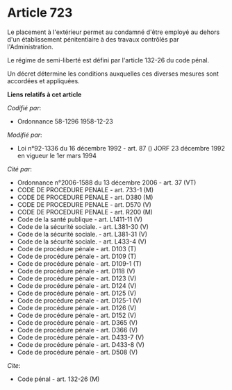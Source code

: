 # Article 723

Le placement à l'extérieur permet au condamné d'être employé au dehors d'un établissement pénitentiaire à des travaux
contrôlés par l'Administration.

Le régime de semi-liberté est défini par l'article 132-26 du code pénal.

Un décret détermine les conditions auxquelles ces diverses mesures sont accordées et appliquées.

**Liens relatifs à cet article**

_Codifié par_:

  - Ordonnance 58-1296 1958-12-23

_Modifié par_:

  - Loi n°92-1336 du 16 décembre 1992 - art. 87 () JORF 23 décembre 1992 en vigueur le 1er mars 1994

_Cité par_:

  - Ordonnance n°2006-1588 du 13 décembre 2006 - art. 37 (VT)
  - CODE DE PROCEDURE PENALE - art. 733-1 (M)
  - CODE DE PROCEDURE PENALE - art. D380 (M)
  - CODE DE PROCEDURE PENALE - art. D570 (V)
  - CODE DE PROCEDURE PENALE - art. R200 (M)
  - Code de la santé publique - art. L1411-11 (V)
  - Code de la sécurité sociale. - art. L381-30 (V)
  - Code de la sécurité sociale. - art. L381-31 (V)
  - Code de la sécurité sociale. - art. L433-4 (V)
  - Code de procédure pénale - art. D103 (T)
  - Code de procédure pénale - art. D109 (T)
  - Code de procédure pénale - art. D109-1 (T)
  - Code de procédure pénale - art. D118 (V)
  - Code de procédure pénale - art. D123 (V)
  - Code de procédure pénale - art. D124 (V)
  - Code de procédure pénale - art. D125 (V)
  - Code de procédure pénale - art. D125-1 (V)
  - Code de procédure pénale - art. D126 (V)
  - Code de procédure pénale - art. D152 (V)
  - Code de procédure pénale - art. D365 (V)
  - Code de procédure pénale - art. D366 (V)
  - Code de procédure pénale - art. D433-7 (V)
  - Code de procédure pénale - art. D433-8 (V)
  - Code de procédure pénale - art. D508 (V)

_Cite_:

  - Code pénal - art. 132-26 (M)
